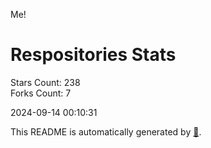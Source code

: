 Me!

# Respositories Stats
Stars Count: 238  
Forks Count: 7

2024-09-14 00:10:31  

This README is automatically generated by [🐰](https://github.com/rnitta/rnitta).
